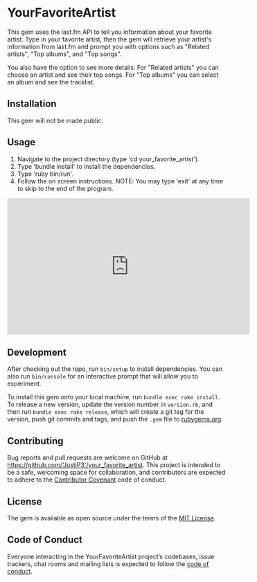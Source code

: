 # YourFavoriteArtist

This gem uses the last.fm API to tell you information about your favorite artist. Type in your favorite artist, then the gem will retrieve your artist's information from last.fm and prompt you with options such as "Related artists", "Top albums", and "Top songs". 

You also have the option to see more details:
For "Related artists" you can choose an artist and see their top songs.
For "Top albums" you can select an album and see the tracklist.

## Installation

This gem will not be made public. 

## Usage

1. Navigate to the project directory (type 'cd your_favorite_artist').
2. Type 'bundle install' to install the dependencies.
3. Type 'ruby bin/run'.
4. Follow the on screen instructions. 
NOTE: You may type 'exit' at any time to skip to the end of the program.
<html>
<iframe width="560" height="315" src="https://www.youtube.com/embed/bxMmJKgPxxI" frameborder="0" allow="accelerometer; autoplay; encrypted-media; gyroscope; picture-in-picture" allowfullscreen></iframe>
</html>

## Development

After checking out the repo, run `bin/setup` to install dependencies. You can also run `bin/console` for an interactive prompt that will allow you to experiment.

To install this gem onto your local machine, run `bundle exec rake install`. To release a new version, update the version number in `version.rb`, and then run `bundle exec rake release`, which will create a git tag for the version, push git commits and tags, and push the `.gem` file to [rubygems.org](https://rubygems.org).

## Contributing

Bug reports and pull requests are welcome on GitHub at https://github.com/'JustiP3'/your_favorite_artist. This project is intended to be a safe, welcoming space for collaboration, and contributors are expected to adhere to the [Contributor Covenant](http://contributor-covenant.org) code of conduct.

## License

The gem is available as open source under the terms of the [MIT License](https://opensource.org/licenses/MIT).

## Code of Conduct

Everyone interacting in the YourFavoriteArtist project’s codebases, issue trackers, chat rooms and mailing lists is expected to follow the [code of conduct](https://github.com/'JustiP3'/your_favorite_artist/blob/master/CODE_OF_CONDUCT.md).
